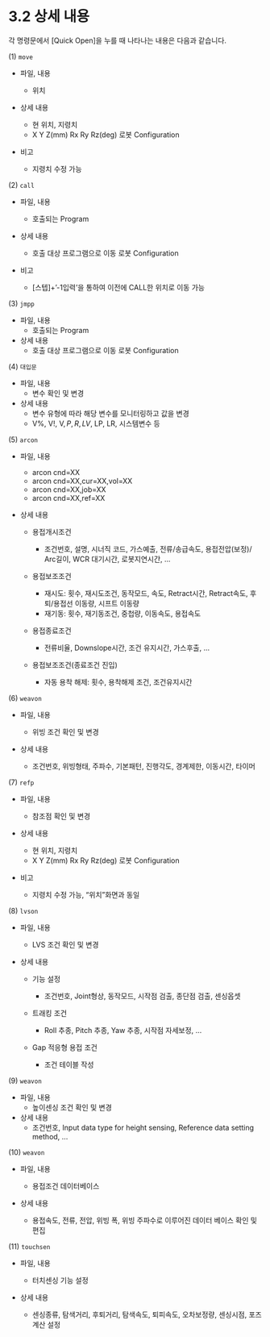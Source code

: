 ﻿# 3.2 상세 내용

각 명령문에서 [Quick Open]을 누를 때 나타나는 내용은 다음과 같습니다.



(1) ```move```
- 파일, 내용
    - 위치
- 상세 내용
    - 현 위치, 지령치
    - X Y Z(mm) Rx Ry Rz(deg)
로봇 Configuration

- 비고
    - 지령치 수정 가능

(2) ```call```
- 파일, 내용
    - 호출되는 Program
- 상세 내용
    - 호출 대상 프로그램으로 이동
로봇 Configuration

- 비고
    - [스텝]+’-1입력’을 통하여 이전에 CALL한 위치로 이동 가능

(3) ```jmpp```
- 파일, 내용
    - 호출되는 Program
- 상세 내용
    - 호출 대상 프로그램으로 이동
로봇 Configuration


  
(4) ```대입문```
- 파일, 내용
    - 변수 확인 및 변경
- 상세 내용
    - 변수 유형에 따라 해당 변수를 모니터링하고 값을 변경
    - V%, V!, V$, P, R, LV%, LV!, LV$, LP, LR, 시스템변수 등


(5) ```arcon```
- 파일, 내용
    - arcon cnd=XX
    - arcon cnd=XX,cur=XX,vol=XX
    - arcon cnd=XX,job=XX
    - arcon cnd=XX,ref=XX

- 상세 내용
  - 용접개시조건 
    - 조건번호, 설명, 시너직 코드, 가스예출, 전류/송급속도, 용접전압(보정)/ Arc길이, WCR 대기시간, 로봇지연시간, ...

  - 용접보조조건  
    - 재시도: 횟수, 재시도조건, 동작모드, 속도, Retract시간, Retract속도, 후퇴/용접선 이동량, 시프트 이동량
    - 재기동: 횟수, 재기동조건, 중첩량, 이동속도, 용접속도
  - 용접종료조건
    - 전류비율, Downslope시간, 조건 유지시간, 가스후출, ...
  - 용접보조조건(종료조건 진입)
    - 자동 용착 해제: 횟수, 용착해제 조건, 조건유지시간 

(6) ```weavon```
- 파일, 내용
    - 위빙 조건 확인 및 변경

- 상세 내용
  - 조건번호, 위빙형태, 주파수, 기본패턴, 진행각도, 경계제한, 이동시간, 타이머

(7) ```refp```
- 파일, 내용
    - 참조점 확인 및 변경
- 상세 내용
    - 현 위치, 지령치
    - X Y Z(mm) Rx Ry Rz(deg) 로봇 Configuration

- 비고
    - 지령치 수정 가능, “위치”화면과 동일

(8) ```lvson```
- 파일, 내용
    - LVS 조건 확인 및 변경

- 상세 내용
  - 기능 설정
    - 조건번호, Joint형상, 동작모드, 시작점 검출, 종단점 검출, 센싱옵셋

  - 트래킹 조건 
    - Roll 추종, Pitch 추종, Yaw 추종, 시작점 자세보정, ...
  - Gap 적응형 용접 조건
    - 조건 테이블 작성

(9) ```weavon```
- 파일, 내용
    - 높이센싱 조건 확인 및 변경
- 상세 내용
  - 조건번호, Input data type for height sensing, Reference data setting method, ...

(10) ```weavon```
- 파일, 내용
    - 용접조건 데이터베이스

- 상세 내용
  - 용접속도, 전류, 전압, 위빙 폭, 위빙 주파수로 이루어진 데이터 베이스 확인 및 편집

(11) ```touchsen```
- 파일, 내용
    - 터치센싱 기능 설정

- 상세 내용
  - 센싱종류, 탐색거리, 후퇴거리, 탐색속도, 퇴피속도, 오차보정량, 센싱시점, 포즈계산 설정

